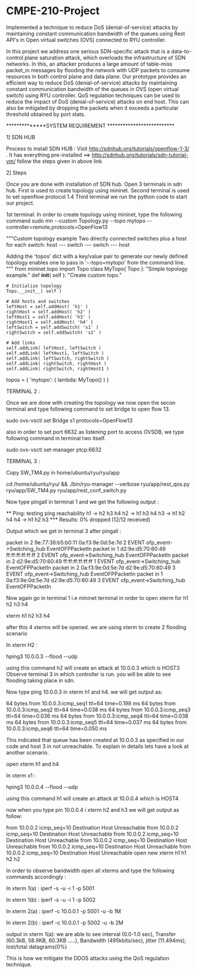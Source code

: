 # CMPE-210-Project
Implemented a technique to reduce DoS (denial-of-service) attacks by maintaining constant communication bandwidth of the queues using Rest API's in Open virtual switches (OVS) connected to RYU controller. 


In this project we address one serious SDN-specific attack that is a data-to-control plane saturation attack, which overloads the infrastructure of SDN networks.
In this, an attacker produces a large amount of table-miss packet_in messages by flooding the network with UDP packets to consume resources in both control plane and data plane.
Our prototype provides an efficient way to reduce DoS (denial-of-service) attacks by maintaining constant communication bandwidth of the queues in OVS (open virtual switch) using RYU controller.
QoS regulation techniques can be used to reduce the impact of DoS (denial-of-service) attacks on end host. 
This can also be mitigated by dropping the packets when it exceeds a particular threshold obtained by port stats.


**************SYSTEM REQUIREMENT **************************

1] SDN HUB

Process to install SDN HUB :
Visit http://sdnhub.org/tutorials/openflow-1-3/ .
It has everything pre-installed ==> http://sdnhub.org/tutorials/sdn-tutorial-vm/ 
follow the steps given in above link

2] Steps

Once you are done with installation of SDN hub.
Open 3 terminals in sdn hub. 
First is used to create topology using mininet. 
Second terminal is used to set openflow protocol 1.4 
Third terminal we run the python code to start our project.

1st terminal:
In order to create topology using mininet, type the following command
sudo mn --custom Topology.py --topo mytopo --controller=remote,protocols=OpenFlow13


"""Custom topology example
Two directly connected switches plus a host for each switch:
	host --- switch --- switch --- host

Adding the 'topos' dict with a key/value pair to generate our newly defined
topology enables one to pass in '--topo=mytopo' from the command line.
"""
from mininet.topo import Topo
class MyTopo( Topo ):
	"Simple topology example."
	def __init__( self ):
		"Create custom topo."

	# Initialize topology
	Topo.__init__( self )

	# Add hosts and switches
	leftHost = self.addHost( 'h1' )
	rightHost = self.addHost( 'h2' )
	leftHost1 = self.addHost( 'h3' )
	rightHost1 = self.addHost( 'h4' )
	leftSwitch = self.addSwitch( 's1' )
	rightSwitch = self.addSwitch( 's2' )
	
	# Add links
	self.addLink( leftHost, leftSwitch )
	self.addLink( leftHost1, leftSwitch )
	self.addLink( leftSwitch, rightSwitch )
	self.addLink( rightSwitch, rightHost )
	self.addLink( rightSwitch, rightHost1 )

topos = { 'mytopo': ( lambda: MyTopo() ) }


TERMINAL 2 :

Once we are done with creating the topology we now open the secon terminal and type following command to set bridge to open flow 13.

sudo ovs-vsctl set Bridge s1 protocols=OpenFlow13

also in order to set port 6632 as listening port to access OVSDB, we type following command in terminal two itself.

sudo ovs-vsctl set-manager ptcp:6632


TERMINAL 3 :

Copy SW_TM4.py in home/ubuntu/ryu/ryu/app

cd /home/ubuntu/ryu/ && ./bin/ryu-manager --verbose ryu/app/rest_qos.py ryu/app/SW_TM4.py ryu/app/rest_conf_switch.py


Now type pingall in terminal 1 and we get the following output :

** Ping: testing ping reachability
h1 -> h2 h3 h4 
h2 -> h1 h3 h4 
h3 -> h1 h2 h4 
h4 -> h1 h2 h3 
*** Results: 0% dropped (12/12 received)


Output which we get in terminal 3 after pingall :

packet in 2 9e:77:36:b5:b0:11 0a:f3:9e:0d:5e:7d 2
EVENT ofp_event->Switching_hub EventOFPPacketIn
packet in 1 d2:9e:d5:70:60:49 ff:ff:ff:ff:ff:ff 2
EVENT ofp_event->Switching_hub EventOFPPacketIn
packet in 2 d2:9e:d5:70:60:49 ff:ff:ff:ff:ff:ff 1
EVENT ofp_event->Switching_hub EventOFPPacketIn
packet in 2 0a:f3:9e:0d:5e:7d d2:9e:d5:70:60:49 3
EVENT ofp_event->Switching_hub EventOFPPacketIn
packet in 1 0a:f3:9e:0d:5e:7d d2:9e:d5:70:60:49 3
EVENT ofp_event->Switching_hub EventOFPPacketIn



Now again go in terminal 1 i.e mininet terminal in order to open xterm for h1 h2 h3 h4 

xterm h1 h2 h3 h4 


after this 4 xterms will be opened. we are using xterm to create 2 flooding scenario

In xterm H2 :

hping3 10.0.0.3 --flood --udp

using this command h2 will create an attack at 10.0.0.3 which is HOST3
Observe terminal 3 in which controller is run. you will be able to see flooding taking place in sdn.

Now type ping 10.0.0.3 in xterm h1 and h4.
we will get output as:

64 bytes from 10.0.0.3:icmp_seq1 ttl=64 time=0.198 ms 
64 bytes from 10.0.0.3:icmp_seq2 ttl=64 time=0.038 ms
64 bytes from 10.0.0.3:icmp_seq3 ttl=64 time=0.036 ms
64 bytes from 10.0.0.3:icmp_seq4 ttl=64 time=0.038 ms
64 bytes from 10.0.0.3:icmp_seq5 ttl=64 time=0.037 ms
64 bytes from 10.0.0.3:icmp_seq6 ttl=64 time=0.050 ms


This indicated that queue has been created at 10.0.0.3 as specified in our code and host 3 in not unreachable. To explain in details lets have a look at another scenario.

open xterm h1 and h4


In xterm x1 :

hping3 10.0.0.4 --flood --udp

using this command h1 will create an attack at 10.0.0.4 which is HOST4

now when you type pin 10.0.0.4 i  xterm h2 and h3 we will get output as follow:

from 10.0.0.2 icmp_seq=10 Destination Host Unreachable
from 10.0.0.2 icmp_seq=10 Destination Host Unreachable
from 10.0.0.2 icmp_seq=10 Destination Host Unreachable
from 10.0.0.2 icmp_seq=10 Destination Host Unreachable
from 10.0.0.2 icmp_seq=10 Destination Host Unreachable
from 10.0.0.2 icmp_seq=10 Destination Host Unreachable 
open new xterm h1 h1 h2 h2 

In order to observe bandwidth open all xterms and type the following commands accordingly :

In xterm 1(a) :
iperf -s -u -i 1 -p 5001

In xterm 1(b) :
iperf -s -u -i 1 -p 5002

In xterm 2(a) :
iperf -c 10.0.0.1 -p 5001 -u -b 1M

In xterm 2(b) :
iperf -c 10.0.0.1 -p 5002 -u -b 2M

output in xterm 1(a):
we are able to see interval (0.0-1.0 sec), Transfer (60.3kB, 58.9KB, 60.3KB .....), Bandwidth (495kbits/sec), jitter (11.494ms), lost/total datagrams(0%)

This is how we mitigate the DDOS attacks using the QoS regulation technique.
